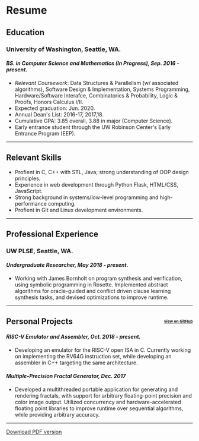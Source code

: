 # <span class="center">Resume</span>

## Education
### University of Washington, Seattle, WA.
#### _BS. in Computer Science and Mathematics (In Progress), Sep. 2016 - present._
* _Relevant Coursework_: Data Structures & Parallelism (w/ associated algorithms), Software Design & Implementation, Systems Programming, Hardware/Software Interafce, Combinatorics & Probability, Logic & Proofs, Honors Calculus I/II.
* Expected graduation: Jun. 2020.
* Annual Dean's List: 2016-17, 2017,18.
* Cumulative GPA: 3.85 overall, 3.88 in major (Computer Science).
* Early entrance student through the UW Robinson Center's Early Entrance Program (EEP).
---
## Relevant Skills
* Profient in C, C++ with STL, Java; strong understanding of OOP design principles.
* Experience in web development through Python Flask, HTML/CSS, JavaScript.
* Strong background in systems/low-level programming and high-performance computing.
* Profient in Git and Linux development environments.
---
## Professional Experience
### UW PLSE, Seattle, WA.
#### _Undergraduate Researcher, May 2018 - present._
* Working with James Bornholt on program synthesis and verification, using symbolic programming in Rosette. Implemented abstract algorithms for oracle-guided and conflict driven clause learning synthesis tasks, and devised optimizations to improve runtime.
---
## <span style="display: flex; justify-content: space-between; align-items: center;"><span>Personal Projects</span><span style="font-size: 0.5em; display: flex;">[view on GitHub](https://github.com/altanh/)</span></span>
#### _RISC-V Emulator and Assembler, Oct. 2018 - present._
* Developing an emulator for the RISC-V open ISA in C. Currently working on implementing the RV64G instruction set, while developing an assembler in C++ targeting the same architecture.

#### _Multiple-Precision Fractal Generator, Dec. 2017_
* Developed a multithreaded portable application for generating and rendering fractals, with support for arbitrary floating-point precision and color image output. Utilized concurrency and hardware-accelerated floating point libraries to improve runtime over sequential algorithms, while providing arbitrary accuracy.
---
[Download PDF version](/media/resume.pdf)